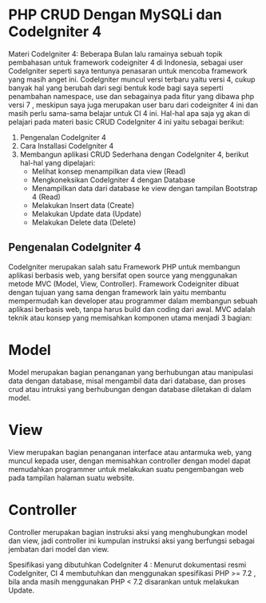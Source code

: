 # PHP CRUD Dengan MySQLi dan CodeIgniter 4

Materi CodeIgniter 4: Beberapa Bulan lalu ramainya sebuah topik pembahasan untuk framework codeigniter 4 di Indonesia, sebagai user CodeIgniter seperti saya tentunya penasaran untuk mencoba framework yang masih anget ini. CodeIgniter muncul versi terbaru yaitu versi 4, cukup banyak hal yang berubah dari segi bentuk kode bagi saya seperti penambahan namespace, use dan sebagainya pada fitur yang dibawa php versi 7 , meskipun saya juga merupakan user baru dari codeigniter 4 ini dan masih perlu sama-sama belajar untuk CI 4 ini. Hal-hal apa saja yg akan di pelajari pada materi basic CRUD CodeIgniter 4 ini yaitu sebagai berikut:
1.	Pengenalan CodeIgniter 4
2.	Cara Installasi CodeIgniter 4
3.	Membangun aplikasi CRUD Sederhana dengan CodeIgniter 4, berikut hal-hal yang dipelajari:
    - Melihat konsep menampilkan data view (Read)
    - Mengkoneksikan CodeIgniter 4 dengan Database
    - Menampilkan data dari database ke view dengan tampilan Bootstrap 4 (Read)
    - Melakukan Insert data (Create)
    - Melakukan Update data (Update)
    - Melakukan Delete data (Delete)
    
## Pengenalan CodeIgniter 4
CodeIgniter merupakan salah satu Framework PHP untuk membangun aplikasi berbasis web, yang bersifat open source yang menggunakan metode MVC (Model, View, Controller). Framework Codeigniter dibuat dengan tujuan yang sama dengan framework lain yaitu membantu mempermudah kan developer atau programmer dalam membangun sebuah aplikasi berbasis web, tanpa harus build dan coding dari awal. MVC adalah teknik atau konsep yang memisahkan komponen utama menjadi 3 bagian:
# Model
Model merupakan bagian penanganan yang berhubungan atau manipulasi data dengan database, misal mengambil data dari database, dan proses crud atau intruksi yang berhubungan dengan database diletakan di dalam model.
# View
View merupakan bagian penanganan interface atau antarmuka web, yang muncul kepada user, dengan memisahkan controller dengan model dapat memudahkan programmer untuk melakukan suatu pengembangan web pada tampilan halaman suatu website.
# Controller
Controller merupakan bagian instruksi aksi yang menghubungkan model dan view, jadi controller ini kumpulan instruksi aksi yang berfungsi sebagai jembatan dari model dan view.

Spesifikasi yang dibutuhkan CodeIgniter 4 : Menurut dokumentasi resmi CodeIgniter, CI 4 membutuhkan dan menggunakan spesifikasi PHP >= 7.2 , bila anda masih menggunakan PHP < 7.2 disarankan untuk melakukan Update.
